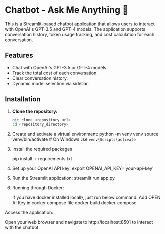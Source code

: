 # Chatbot - Ask Me Anything 😬

This is a Streamlit-based chatbot application that allows users to interact with OpenAI's GPT-3.5 and GPT-4 models. The application supports conversation history, token usage tracking, and cost calculation for each conversation.

## Features

- Chat with OpenAI's GPT-3.5 or GPT-4 models.
- Track the total cost of each conversation.
- Clear conversation history.
- Dynamic model selection via sidebar.

## Installation

1. **Clone the repository:**

   ```bash
   git clone <repository_url>
   cd <repository_directory>

2. Create and activate a virtual environment:
    python -m venv venv
    source venv/bin/activate   # On Windows use `venv\Scripts\activate`

3. Install the required packages

    pip install -r requirements.txt

4. Set up your OpenAI API key:
    export OPENAI_API_KEY='your-api-key'

5. Run the Streamlit application:
    streamlit run app.py

6. Running through Docker:

    If you have docker installed locally, just run below command:
        Add OPEN AI Key in cocker compose file
        docker build
        docker-compose

Access the application:

Open your web browser and navigate to http://localhost:8501 to interact with the chatbot.


